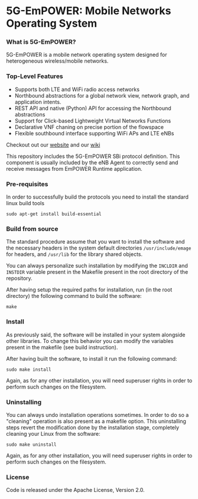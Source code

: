 5G-EmPOWER: Mobile Networks Operating System
=========================================

### What is 5G-EmPOWER?
5G-EmPOWER is a mobile network operating system designed for heterogeneous wireless/mobile networks.

### Top-Level Features
* Supports both LTE and WiFi radio access networks
* Northbound abstractions for a global network view, network graph, and application intents.
* REST API and native (Python) API for accessing the Northbound abstractions
* Support for Click-based Lightweight Virtual Networks Functions
* Declarative VNF chaning on precise portion of the flowspace
* Flexible southbound interface supporting WiFi APs and LTE eNBs

Checkout out our [website](http://5g-empower.io/) and our [wiki](https://github.com/5g-empower/5g-empower.github.io/wiki)

This repository includes the 5G-EmPOWER SBi protocol definition. This component is usually included by the eNB Agent to correctly send and receive messages from EmPOWER Runtime application.

### Pre-requisites
In order to successfully build the protocols you need to install the standard linux build tools

`sudo apt-get install build-essential`

### Build from source
The standard procedure assume that you want to install the software and the necessary headers in the system default directories `/usr/include/emage` for headers, and `/usr/lib` for the library shared objects. 

You can always personalize such installation by modifying the `INCLDIR` and `INSTDIR` variable present in the Makefile present in the root directory of the repository.

After having setup the required paths for installation, run (in the root directory) the following command to build the software:

`make`

### Install
As previously said, the software will be installed in your system alongside other libraries. To change this behavior you can modify the variables present in the makefile (see build instruction).

After having built the software, to install it run the following command:

`sudo make install`

Again, as for any other installation, you will need superuser rights in order to perform such changes on the filesystem.

### Uninstalling
You can always undo installation operations sometimes. In order to do so a "cleaning" operation is also present as a makefile option. This uninstalling steps revert the modification done by the installation stage, completely cleaning your Linux from the software:

`sudo make uninstall`

Again, as for any other installation, you will need superuser rights in order to perform such changes on the filesystem.

### License
Code is released under the Apache License, Version 2.0.
